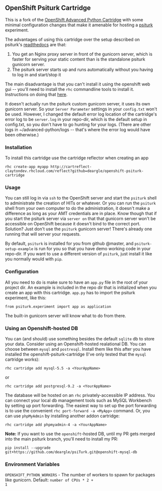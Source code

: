 ## OpenShift Psiturk Cartridge

This is a fork of the [OpenShift Advanced Python Cartridge](https://github.com/gsterjov/openshift-advanced-python-cartridge) with some minimal configuration changes that make it amenable for hosting a [psiturk](https://github.com/NYUCCL/psiTurk) experiment. 

The advantages of using this cartridge over the setup described on psiturk's [readthedocs](http://psiturk.readthedocs.io/en/latest/openshift.html) are that:

1. You get an Nginx proxy server in front of the gunicorn server, which is faster for serving your static content than is the standalone psiturk gunicorn server.
2. The psiturk server starts up and runs automatically without you having to log in and start/stop it

The main disadvantage is that you can't install it using the openshift web gui -- you'll need to install the `rhc` commandline tools to install it. Instructions on doing that [here](https://developers.openshift.com/managing-your-applications/client-tools.html).

It doesn't actually run the psiturk custom gunicorn server, it uses its own gunicorn server. So your `Server Parameter` settings in your `config.txt` won't be used. However, I changed the default error log location of the cartridge's error log to be `server.log` in your repo-dir, which is the default setup in config.txt, so you don't have to go hunting for your logs. (There are other logs in ~/advanced-python/logs -- that's where the error log would have been otherwise.)

### Installation

To install this cartridge use the cartridge reflector when creating an app

	rhc create-app myapp http://cartreflect-claytondev.rhcloud.com/reflect?github=deargle/openshift-psiturk-cartridge

### Usage

You can still log in via `ssh` to the OpenShift server and start the `psiturk` shell to administrate the creation of HITs or whatever. Or you can run the `psiturk` shell from your own computer to do the administration, it doesn't make a difference as long as your AMT credentials are in place. Know though that if you start the psiturk server via `server on` that that gunicorn server won't be accessible on OpenShift because it doesn't bind to the correct port. Solution? Just don't use the `psiturk` gunicorn server! There's already one running that will server your requests. 

By default, `psiturk` is installed for you from github @master, and `psiturk-setup-example` is run for you so that you have demo working code in your repo-dir. If you want to use a different version of `psiturk`, just install it like you normally would with `pip`.

### Configuration

All you need to do is make sure to have an `app.py` file in the root of your project dir. An example is included in the repo dir that is initialized when you create an app with this cartridge. `app.py` has to import the psiturk experiment, like this:

    from psiturk.experiment import app as application

The built-in gunicorn server will know what to do from there.

### Using an Openshift-hosted DB

You can (and should) use something besides the default `sqlite` db to store your data. Consider using an Openshift-hosted realational DB. You can choose between `mysql` and `postresql`. Install them like this after you have installed the openshift-psiturk-cartridge (I've only tested that the `mysql` cartridge works):

    rhc cartridge add mysql-5.5 -a <YourAppName>

or

    rhc cartridge add postgresql-9.2 -a <YourAppName>

The database will be hosted on an `rhc` privately-accessible IP address. You can connect your local db management tools such as MySQL Workbench by setting up port forwarding. The easiest way to set up the port forwarding is to use the convenient `rhc port-forward -a <MyApp>` command. Or, you can use `phpMyAdmin` by installing another addon cartridge:

    rhc cartridge add phpmyadmin-4 -a <YourAppName>

**Note:** If you want to use the `openshift`-hosted DB, until my PR gets merged into the main psiturk branch, you'll need to install my PR:

    pip install --upgrade git+https://github.com/deargle/psiTurk.git@openshift-mysql-db

### Environment Variables

<code>OPENSHIFT_PYTHON_WORKERS</code> - The number of workers to spawn for packages like gunicorn.
Default: <code>number of CPUs * 2 + 1</code>
